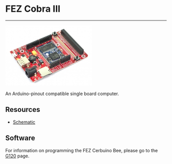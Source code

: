 # FEZ Cobra III
---
![FEZ Cobra III](images/fez-cobra-iii.jpg) 

An Arduino-pinout compatible single board computer.

## Resources

* [Schematic](http://files.ghielectronics.com/downloads/Schematics/FEZ/FEZ%20Cobra%20III%20Rev%201.0%20Schematic.pdf)


## Software

For information on programming the FEZ Cerbuino Bee, please go to the [G120](../core/g120.md) page.